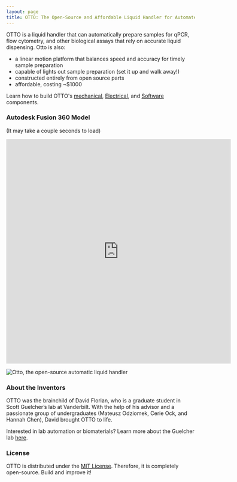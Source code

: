 ```yaml
---
layout: page
title: OTTO: The Open-Source and Affordable Liquid Handler for Automated Micropipetting
---
```


OTTO is a liquid handler that can automatically prepare samples for qPCR, flow cytometry, and other biological assays that rely on accurate liquid dispensing. Otto is also:
* a linear motion platform that balances speed and accuracy for timely sample preparation
* capable of lights out sample preparation (set it up and walk away!)
* constructed entirely from open source parts
* affordable, costing ~$1000 

Learn how to build OTTO's [<i class="fad fa-cogs"></i> mechanical](/mechanical), [<i class="fas fa-outlet"></i> Electrical](/electrical), and [<i class="fad fa-code"></i> Software](/software) components.

### <i class="fas fa-cube"></i> Autodesk Fusion 360 Model 
(It may take a couple seconds to load)
<iframe src="https://myhub.autodesk360.com/ue2df3503/shares/public/SH56a43QTfd62c1cd96832754d64d89c2831?mode=embed" width="600" height="600" allowfullscreen="true" webkitallowfullscreen="true" mozallowfullscreen="true"  frameborder="0"></iframe>

![Otto, the open-source automatic liquid handler](/assets/img/overview/OTTO.png)

### <i class="fas fa-users"></i> About the Inventors
OTTO was the brainchild of David Florian, who is a graduate student in Scott Guelcher’s lab at Vanderbilt. With the help of his advisor and a passionate group of undergraduates (Mateusz Odziomek, Cerie Ock, and Hannah Chen), David brought OTTO to life.

Interested in lab automation or biomaterials? Learn more about the Guelcher lab [here](https://my.vanderbilt.edu/guelcherlab/).


### <i class="fad fa-file-certificate"></i> License
OTTO is distributed under the [MIT License](https://github.com/DrD-Flo/OTTO/blob/master/LICENSE). Therefore, it is completely open-source. Build and improve it!


